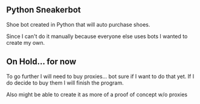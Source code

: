 ## Python Sneakerbot
Shoe bot created in Python that will auto purchase shoes.

Since I can't do it manually because everyone else uses bots I wanted to create my own.

## On Hold... for now
To go further I will need to buy proxies... bot sure if I want to do that yet.
If I do decide to buy them I will finish the program. 

Also might be able to create it as more of a proof of concept w/o proxies